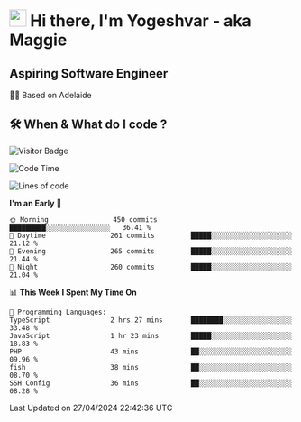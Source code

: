<h1><img src="https://emojis.slackmojis.com/emojis/images/1531849430/4246/blob-sunglasses.gif?1531849430" width="30"/> Hi there, I'm Yogeshvar - aka Maggie</h1>

## Aspiring Software Engineer
🏂🏻  Based on Adelaide 

## 🛠 When & What do I code ?  

![Visitor Badge](https://visitor-badge.feriirawann.repl.co?username=yogeshvar&repo=yogeshvar&label=Visitors&style=plastic&color=%23457BFF&contentType=svg)

<!--START_SECTION:waka-->
![Code Time](http://img.shields.io/badge/Code%20Time-2%2C883%20hrs%2013%20mins-blue)

![Lines of code](https://img.shields.io/badge/From%20Hello%20World%20I%27ve%20Written-4.2%20million%20lines%20of%20code-blue)

**I'm an Early 🐤** 

```text
🌞 Morning                450 commits         █████████░░░░░░░░░░░░░░░░   36.41 % 
🌆 Daytime                261 commits         █████░░░░░░░░░░░░░░░░░░░░   21.12 % 
🌃 Evening                265 commits         █████░░░░░░░░░░░░░░░░░░░░   21.44 % 
🌙 Night                  260 commits         █████░░░░░░░░░░░░░░░░░░░░   21.04 % 
```


📊 **This Week I Spent My Time On** 

```text
💬 Programming Languages: 
TypeScript               2 hrs 27 mins       ████████░░░░░░░░░░░░░░░░░   33.48 % 
JavaScript               1 hr 23 mins        █████░░░░░░░░░░░░░░░░░░░░   18.83 % 
PHP                      43 mins             ██░░░░░░░░░░░░░░░░░░░░░░░   09.96 % 
fish                     38 mins             ██░░░░░░░░░░░░░░░░░░░░░░░   08.70 % 
SSH Config               36 mins             ██░░░░░░░░░░░░░░░░░░░░░░░   08.28 % 
```


 Last Updated on 27/04/2024 22:42:36 UTC
<!--END_SECTION:waka-->
